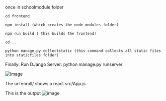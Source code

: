 once in schoolmodule folder

    cd frontend
    
    npm install (which creates the node_modules folder)
    
    npm run build ( this builds the frontend)
    
    cd ..
    
    python manage.py collectstatic (this command collects all static files into staticfiles folder)
    
Finally:
Run DJango Server: 
    python manage.py runserver

![image](https://github.com/user-attachments/assets/3cc4e9bc-efa7-40e1-bf08-ddafc78881f6)

The url enroll/ shows a react src/App.js

This is the output
![image](https://github.com/user-attachments/assets/d9d9f1f9-2d14-4291-b53b-4ab8abc42bbc)
